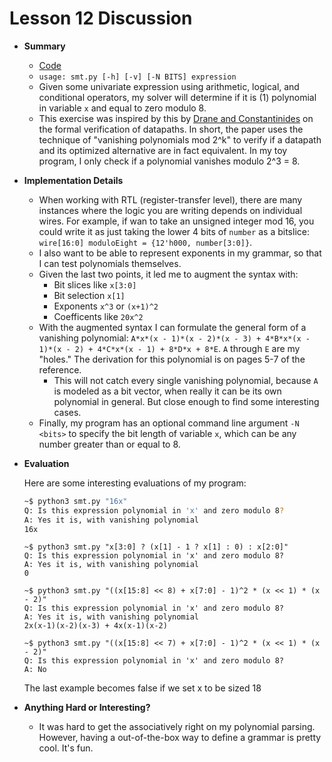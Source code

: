 # Lesson 12 Discussion

* __Summary__
  * [Code](https://github.com/matth2k/cs6120-exercises/blob/main/l13)
  * `usage: smt.py [-h] [-v] [-N BITS] expression`
  * Given some univariate expression using arithmetic, logical, and conditional operators, my solver will determine if it is (1) polynomial in variable `x` and equal to zero modulo 8.
  * This exercise was inspired by this by [Drane and Constantinides](https://cas.ee.ic.ac.uk/people/gac1/pubs/TheoDACKC11.pdf) on the formal verification of datapaths. In short, the paper uses the technique of "vanishing polynomials mod 2^k" to verify if a datapath and its optimized alternative are in fact equivalent. In my toy program, I only check if a polynomial vanishes modulo 2^3 = 8.

* __Implementation Details__
  * When working with RTL (register-transfer level), there are many instances where the logic you are writing depends on individual wires. For example, if wan to take an unsigned integer mod 16, you could write it as just taking the lower 4 bits of `number` as a bitslice: `wire[16:0] moduloEight = {12'h000, number[3:0]}`.
  * I also want to be able to represent exponents in my grammar, so that I can test polynomials themselves.
  * Given the last two points, it led me to augment the syntax with:
    * Bit slices like `x[3:0]`
    * Bit selection `x[1]`
    * Exponents `x^3` or `(x+1)^2`
    * Coefficents like `20x^2`
  * With the augmented syntax I can formulate the general form of a vanishing polynomial: `A*x*(x - 1)*(x - 2)*(x - 3) + 4*B*x*(x - 1)*(x - 2) + 4*C*x*(x - 1) + 8*D*x + 8*E`. `A` through `E` are my "holes." The derivation for this polynomial is on pages 5-7 of the reference.
    * This will not catch every single vanishing polynomial, because `A` is modeled as a bit vector, when really it can be its own polynomial in general. But close enough to find some interesting cases.
  * Finally, my program has an optional command line argument `-N <bits>` to specify the bit length of variable `x`, which can be any number greater than or equal to 8. 

* __Evaluation__

  Here are some interesting evaluations of my program:

  ```bash
  ~$ python3 smt.py "16x"
  Q: Is this expression polynomial in 'x' and zero modulo 8?
  A: Yes it is, with vanishing polynomial
  16x
  ```
  ```
  ~$ python3 smt.py "x[3:0] ? (x[1] - 1 ? x[1] : 0) : x[2:0]"
  Q: Is this expression polynomial in 'x' and zero modulo 8?
  A: Yes it is, with vanishing polynomial
  0
  ```
  ```
  ~$ python3 smt.py "((x[15:8] << 8) + x[7:0] - 1)^2 * (x << 1) * (x - 2)"
  Q: Is this expression polynomial in 'x' and zero modulo 8?
  A: Yes it is, with vanishing polynomial
  2x(x-1)(x-2)(x-3) + 4x(x-1)(x-2)
  ```
  ```
  ~$ python3 smt.py "((x[15:8] << 7) + x[7:0] - 1)^2 * (x << 1) * (x - 2)"
  Q: Is this expression polynomial in 'x' and zero modulo 8?
  A: No
  ```
  
  The last example becomes false if we set x to be sized 18

* __Anything Hard or Interesting?__
  * It was hard to get the associatively right on my polynomial parsing. However, having a out-of-the-box way to define a grammar is pretty cool. It's fun.
